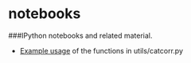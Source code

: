 notebooks
=========

###IPython notebooks and related material.

* [Example usage](http://nbviewer.ipython.org/github/agartland/notebooks/blob/master/catcorr_example.ipynb) of the functions in utils/catcorr.py
